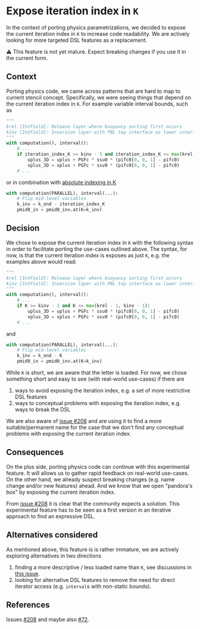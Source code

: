 # Expose iteration index in `K`

In the context of porting physics parametrizations, we decided to expose the current iteration index in `K` to increase code readability. We are actively looking for more targeted DSL features as a replacement.

⚠️ This feature is not yet mature. Expect breaking changes if you use it in the current form.

## Context

Porting physics code, we came across patterns that are hard to map to current stencil concept. Specifically, we were seeing things that depend on the current iteration index in `K`. For example variable interval bounds, such as

```py
"""
krel [IntField]: Release layer where buoyancy sorting first occurs
kinv [IntField]: Inversion layer with PBL top interface as lower interface
"""
with computation(), interval():
    # ...
    if iteration_index_K >= kinv - 1 and iteration_index_K <= max(krel - 1, kinv - 1):
        uplus_3D = uplus + PGFc * ssu0 * (pifc0[0, 0, 1] - pifc0)
        vplus_3D = vplus + PGFc * ssv0 * (pifc0[0, 0, 1] - pifc0)
    # ...
```

or in combination with [absolute indexing in K](./indexing-absolute-k.md)

```py
with computation(PARALLEL), interval(...):
    # Flip mid-level variables
    k_inv = k_end - iteration_index_K
    pmid0_in = pmid0_inv.at(K=k_inv)
```

## Decision

We chose to expose the current iteration index in `K` with the following syntax in order to facilitate porting the use-cases outlined above. The syntax, for now, is that the current iteration index is exposes as just `K`, e.g. the examples above would read:

```py
"""
krel [IntField]: Release layer where buoyancy sorting first occurs
kinv [IntField]: Inversion layer with PBL top interface as lower interface
"""
with computation(), interval():
    # ...
    if K >= kinv - 1 and K <= max(krel - 1, kinv - 1):
        uplus_3D = uplus + PGFc * ssu0 * (pifc0[0, 0, 1] - pifc0)
        vplus_3D = vplus + PGFc * ssv0 * (pifc0[0, 0, 1] - pifc0)
    # ...
```

and

```py
with computation(PARALLEL), interval(...):
    # Flip mid-level variables
    k_inv = k_end - K
    pmid0_in = pmid0_inv.at(K=k_inv)
```

While `K` is short, we are aware that the letter is loaded. For now, we chose something short and easy to see (with real-world use-cases) if there are

1. ways to avoid exposing the iteration index, e.g. a set of more restrictive DSL features
2. ways to conceptual problems with exposing the iteration index, e.g. ways to break the DSL

We are also aware of [issue #208](https://github.com/GridTools/gt4py/issues/208) and are using it to find a more suitable/permanent name for the case that we don't find any conceptual problems with exposing the current iteration index.

## Consequences

On the plus side, porting physics code can continue with this experimental feature. It will allows us to gather rapid feedback on real-world use-cases. On the other hand, we already suspect breaking changes (e.g. name change and/or new features) ahead. And we know that we open "pandora's box" by exposing the current iteration index.

From [issue #208](https://github.com/GridTools/gt4py/issues/208) it is clear that the community expects a solution. This experimental feature has to be seen as a first version in an iterative approach to find an expressive DSL.

## Alternatives considered

As mentioned above, this feature is is rather immature, we are actively exploring alternatives in two directions

1. finding a more descriptive / less loaded name than `K`, see discussions in [this issue](https://github.com/GridTools/gt4py/issues/208).
2. looking for alternative DSL features to remove the need for direct iterator access (e.g. `interval`s with non-static bounds).

## References

Issues [#208](https://github.com/GridTools/gt4py/issues/208) and maybe also [#72](https://github.com/GridTools/gt4py/issues/72).
